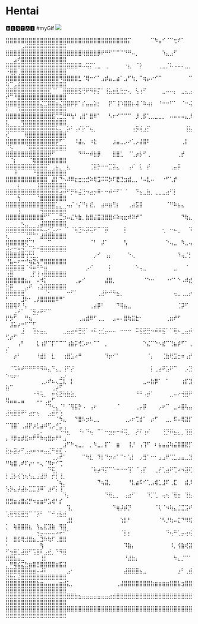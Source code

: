 # Hentai
🅷🅴🅽🆃🅰🅸
#myGif
![](https://github.com/Fleaky12/Hentai/blob/17da8102b7610d05032c6881895cd1c7ca4ee0cf/c2e17938b7ffca33e305e5447d6c8765%20(1).gif)

⣿⣿⣿⣿⣿⣿⣿⣿⣿⣿⣿⣿⣿⣿⣿⣿⣿⣿⣿⣿⣿⣿⣿⣿⣿⣿⣿⣿⣿⣿⣿⣿⡍⠀⠀⠀⠀⠀⠉⠳⣤⠊⠈⠉⢒⠞⠁⠀⠀⠀⠀⠀⠀⣠⣾⣿⣿⣿⣿⣿⣿⣿⣿⣿⣿
⣿⣿⣿⣿⣿⣿⣿⣿⣿⣿⣿⣿⣿⣿⣿⣿⣿⣿⣿⣿⢿⣿⣿⣿⡿⠟⠛⠋⠉⠉⠉⠙⠛⠤⡀⠀⠀⠀⠀⠀⠀⠱⣄⣠⠋⠀⠀⠀⠀⠀⠀⣠⠞⣿⣿⣿⣿⣿⣿⣿⣿⣿⣿⣿⣿
⣿⣿⣿⣿⣿⣿⣿⣿⣿⣿⣿⣿⣿⣿⣿⣿⣿⣿⣿⠿⠤⢭⡍⢁⣀⠀⢀⠀⠀⠀⠀⠐⣆⠀⠈⡗⠀⠀⠀⠀⢀⣀⡈⠧⠠⠤⠄⣀⡀⠐⢿⡿⢀⣿⣿⣿⣿⣿⣿⣿⣿⣿⣿⣿⣿
⣿⣿⣿⣿⣿⣿⣿⣿⣿⣿⣿⣿⣿⣿⠻⣿⣿⣿⣿⣃⠈⢿⠒⠊⠁⣠⡾⣤⣀⣴⠁⣠⠋⢳⡀⠉⢶⡤⠔⠊⠉⠀⠀⠀⠀⠀⠀⠀⠉⢷⠉⣠⣾⣿⣿⣿⣿⣿⣿⣿⣿⣿⣿⣿⣿
⣿⣿⣿⣿⣿⣿⣿⣿⣿⣿⣿⣏⠈⠁⠀⣿⣿⣿⣿⣫⢛⠟⠻⡿⡍⠁⢸⣥⣶⣇⣓⡒⢄⠀⢣⢰⠋⠀⠀⠀⠀⣀⠤⠤⡄⠀⣀⣄⣠⠞⠉⠘⣿⣿⣿⣿⣿⣿⣿⣿⣿⣿⣿⣿⣿
⣿⣿⣿⣿⣿⣿⣿⣿⣿⣌⣉⣿⣿⣶⣌⣿⣿⡿⡿⠁⡎⣤⣤⣵⡂⠀⠀⡟⠉⢸⠱⣿⣿⡦⢼⠈⠷⢴⡆⠀⠘⠒⠒⠋⠁⠀⠈⠒⢬⠇⠀⠀⠹⣿⣿⣿⣿⣿⣿⣿⣿⣿⣿⣿⣿
⣿⣿⣿⣿⣿⣿⣿⣿⣿⣿⣿⣿⣯⢉⣉⣛⠛⢳⠃⢠⣿⠁⣿⠿⠁⠀⠀⠣⠖⠊⠉⠉⠉⠀⡸⢀⡯⢁⣀⣀⣀⡀⠀⠤⠤⠤⠤⣄⡸⣇⠀⠀⠀⢻⣿⣿⣿⣿⣿⣿⣿⣿⣿⣿⣿
⣿⣿⣿⣿⣿⣿⣿⣿⣿⣿⣿⣿⣿⣧⣄⢀⡵⠃⢠⠎⡗⠉⢦⡀⠀⠀⠀⠀⠀⠀⠀⠀⠀⢰⡻⢾⣰⡋⠀⠀⠀⠀⠀⠀⠀⠀⠀⢸⣧⢎⠀⠀⠀⠀⢿⣿⣿⣿⣿⣿⣿⣿⣿⣿⣿
⣿⣿⣿⣿⣿⣿⣿⣿⣿⣿⣿⣿⣿⡿⠋⠁⠀⠀⠸⣼⣄⠀⠰⣗⠀⠀⠀⠀⣰⣤⣀⡠⠔⢁⡠⣼⣿⠇⠀⠀⠀⠀⠀⠀⠀⠀⢀⡇⠀⠈⢣⠀⠀⠀⠈⢿⣿⣿⣿⣿⣿⣿⣿⣿⣿
⣿⣿⣿⣿⣿⣿⣿⣿⣿⣿⣿⡿⠋⠀⠀⠀⠀⠀⠀⠙⠛⠒⠾⣷⡿⠀⠀⠀⣿⣿⣁⠀⠈⢁⡴⡧⠋⢀⠀⠀⠀⠀⠀⠀⠀⢀⡞⠀⠀⠀⠈⡆⠀⠀⠀⠈⢿⣿⣿⣿⣿⣿⣿⣿⣿
⣿⣿⣿⣿⣿⣿⣿⣿⣿⣿⣿⠁⢀⣦⡀⠀⣆⠀⠀⠀⠀⠀⢈⣿⡓⠒⠒⣉⣽⣄⠀⠀⢠⠎⠀⣇⠀⡞⠀⠀⠀⠀⠀⢀⣤⡿⠀⠀⠀⠀⠀⠸⠀⠀⠀⠀⠘⣿⣿⣿⣿⣿⣿⣿⣿
⣿⣿⣿⣿⣿⣿⣿⣿⣿⣿⣿⠀⣼⡇⠙⠢⠼⠿⣖⣒⣒⣚⠵⢿⣩⠭⠭⡳⠏⣟⣙⣲⣾⣀⡀⠘⠤⣇⠤⠀⠀⠐⠋⢁⡞⠀⠀⠀⠀⠀⠀⠀⡆⠀⠀⠀⠀⢸⣿⣿⣿⣿⣿⣿⣿
⣿⣿⣿⣿⣿⣿⣿⣿⣿⣿⣿⣷⣿⣿⣴⠾⠋⡛⠷⣬⣙⠲⣴⡲⠿⠂⠒⠾⠚⠋⠁⠈⠀⠀⠙⣦⣀⣷⡀⢀⣀⣀⣴⠋⡇⠀⠀⠀⠀⠀⠀⠀⢳⠀⠀⠀⠀⠈⣿⣿⣿⣿⣿⣿⣿
⣿⣿⣿⣿⣿⣿⣿⣿⣿⣿⣿⣿⣿⣁⡀⠀⢤⡌⠐⡌⠛⡆⣞⡀⠀⣴⠶⣶⢛⡆⠀⠀⢀⣴⣫⣿⠀⠀⠀⠀⠀⠀⠈⠛⠷⣦⣄⠀⠀⠀⠀⠀⢸⠀⠀⠀⠀⠀⢻⣿⣿⣿⣿⣿⣿
⣿⣿⣿⣿⣿⣿⣿⣿⣿⣿⠋⠁⢀⣀⣉⡲⠤⣌⠳⣷⡀⣷⣿⣬⣭⣽⣿⣿⠮⠵⢶⣖⠾⠽⠞⠉⠀⠀⠀⠀⠀⠀⠀⠀⠀⠀⠙⢷⣄⠀⠀⠀⠀⠢⣀⠀⠀⢀⣼⣿⣿⣿⣿⣿⣿
⣿⣿⣿⣿⣿⣿⣿⡿⠿⠧⢤⢊⡡⠔⠂⠈⠁⠈⢷⣙⠧⡽⢭⠟⠉⠉⡿⠀⠀⠀⠀⡇⠀⠀⠀⠀⠀⠀⠀⠀⠀⢂⠀⠒⠦⣀⠀⠀⠹⢆⠀⠀⠀⠀⢈⡉⠉⠁⣼⣿⣿⣿⣿⣿⣿
⣿⣿⣿⣿⣿⢟⠉⠃⠀⠀⠀⠉⠀⠀⠀⠀⠀⠀⠀⠀⠀⠀⠈⠃⠀⡼⠁⠀⠀⠀⠀⢣⠀⠀⠀⠀⠀⠀⠀⠀⠀⠀⠑⢤⣀⠀⠳⣀⢤⣼⡔⠒⢶⣺⣁⣉⡓⠒⣿⣿⣿⣿⣿⣿⣿
⣿⣿⣿⣿⣿⢲⢓⣃⡀⠀⠀⠀⠀⠀⠀⠀⠀⠀⠀⠀⠀⠀⠀⡠⠊⠀⢠⡄⠀⠀⠀⠀⠑⢄⠀⠀⠀⠀⠀⠀⠀⠀⠀⠀⠀⠹⢤⡈⡃⠘⣧⠤⠖⠒⠚⢶⣝⢦⠛⣿⣿⣿⣿⣿⣿
⣿⣿⣿⣿⣿⠈⠺⠶⠛⠓⣶⠀⠀⠀⠀⠀⠀⠀⠀⠀⠀⡠⠊⠀⠀⠀⠀⡇⠀⠀⠀⠀⠀⠀⠑⢤⣀⠀⠀⠀⠀⠀⠀⠀⣀⠀⠀⠈⠀⢰⣿⠀⠀⠀⠀⢀⡏⢸⠰⣿⣿⣿⣿⣿⣿
⣿⣿⣿⣿⣿⣦⡄⠀⠤⠺⡅⠀⠀⠀⠀⠀⠀⠀⢀⡤⠊⠀⠀⠀⠀⠀⣼⣿⡀⠀⠀⠀⠀⠀⠀⠀⠈⠑⠒⠀⠀⠀⠐⠊⠁⠑⠠⠾⣞⣓⡿⠀⠀⠀⣠⠞⠀⢠⣱⣿⣿⣿⣿⣿⣿
⣿⣿⣿⣿⣿⠁⠀⠀⠀⠀⠈⠂⠀⠀⠀⠀⠒⠋⠁⠀⠀⠀⠀⠀⢀⣼⠗⠚⠻⣦⡀⠀⠀⠀⠀⠀⠀⠀⠀⠀⠀⠀⠀⠀⢤⣀⢀⣀⡴⠃⠀⠀⠀⣸⠗⠂⢀⡼⣿⣿⣿⣿⠿⠛⠁
⣿⣿⢿⠟⠘⡄⠀⠀⠀⠀⠀⠀⠀⠀⠀⠀⠀⠀⠀⠀⠀⠀⢀⣴⡿⠃⠀⠀⠀⠙⢿⣦⣀⠀⠀⠀⠀⠀⠀⠀⠀⠀⠀⠀⠀⢈⡽⠋⠀⠀⠀⣠⠞⠁⠀⠈⣻⡴⠟⠋⠉⠀⠀⠀⠀
⡟⡳⠋⠀⠀⠛⢦⠀⠀⠀⠀⠀⠀⠀⠀⠀⠀⠀⠀⢀⣤⣾⠿⠋⢀⣀⠀⠀⣠⠤⠄⣿⢷⣭⣗⠂⠀⠀⠀⠀⠀⠀⢀⣶⠞⠋⠀⠀⠀⠀⣸⣥⡴⠒⠋⠉⠋⠀⠀⠀⠀⠀⠀⠀⠀
⠀⠀⠀⠀⣸⠀⠀⢹⡦⣤⣄⠀⠀⠀⠀⣀⣤⣴⠾⣛⣟⠁⠰⠯⢐⣊⡤⠤⠤⠀⠒⠒⠒⠀⠭⣯⣟⣛⠲⠾⠿⣯⠁⠉⢿⠦⣀⣤⡾⢋⡴⠋⠀⠀⠀⠀⠀⠀⠀⠀⠀⠀⠀⠀⠀
⠀⠀⠀⢠⠃⠀⠀⠀⣇⢰⡟⠉⡏⠉⠉⠉⢰⣷⡭⢚⡡⠖⠂⠉⠁⠀⡀⠀⠀⠀⠀⠀⠀⠀⠀⠀⠑⣌⠉⠑⠢⣞⠉⢙⣦⡾⠋⠁⢀⡎⠀⠀⠀⠀⠀⠀⠀⠀⠀⠀⠀⠀⠀⠀⠀
⠀⠀⡴⠃⠀⠀⠀⠀⠸⣾⡇⠀⣇⠀⠀⢰⣿⣡⠴⠛⠀⠀⠀⠀⠀⠀⠹⡶⠊⠁⠀⠀⠀⠀⠀⠀⠀⠈⡄⠀⠀⢈⣷⢟⣩⣒⠶⢠⡞⠀⠀⠀⠀⠀⠀⠀⠀⠀⠀⠀⠀⠀⠀⠀⠀
⠀⠈⠩⠷⠞⠛⠛⠛⠛⠻⠷⣄⠙⣄⡀⢸⠋⡜⠀⠀⠀⠀⠀⠀⠀⠀⠀⠀⠀⠀⠀⠀⠀⠀⠀⠀⠀⠀⡇⢀⣴⠟⣡⠟⠉⠀⠀⡠⣙⠢⢤⡤⠄⠀⠀⠀⠀⠀⠀⠀⠀⠀⠀⢀⡠
⠀⠀⠀⠀⠀⠀⠀⠀⠀⢀⡠⠞⠦⢄⣉⣇⠀⡇⠀⠀⠀⠀⠀⠀⠀⠀⠀⠀⠀⠀⠀⠀⠀⠀⠀⠀⣀⠤⣷⡿⠁⠀⠁⠀⠀⠀⢰⡏⣹⣷⠉⠀⠀⠀⠀⠀⠀⠀⠀⠀⠀⢀⡴⠋⠀
⠀⠀⠀⠀⠀⠀⠀⠐⠻⢥⡀⠀⠶⢮⣝⢷⣷⣵⡀⠀⠀⠀⠀⠀⠀⠀⠀⠀⠀⠀⠀⠀⠀⠀⠘⠛⠠⡾⠁⠀⠀⠀⠀⣀⠤⠔⢺⣿⠟⢿⣤⣤⣀⣤⠀⠀⠀⠤⠄⢀⡤⠋⠀⠀⠀
⠀⠀⠀⠀⠀⠀⠀⠀⠀⠀⠈⠙⠢⣄⠈⠃⠈⢻⣯⡓⠠⠀⢠⠖⠀⠀⠀⠀⠀⠈⠀⠀⠀⠀⢀⡤⡿⠀⠀⠀⡠⠖⠉⠀⣀⠴⣿⢧⣤⣼⢷⣿⣿⠟⠃⣴⡖⢦⠀⠀⣠⣾⠟⢱⠀
⠀⠀⠀⠀⠀⠀⠀⠀⠀⠀⠀⠀⠀⠈⠳⣄⠀⠀⠙⣿⠧⡲⠧⣀⡀⠀⠀⠀⠀⠀⠀⢀⡠⠖⢉⣾⠁⠀⡴⠋⠀⠀⣀⡀⠯⠤⢿⣽⡏⠉⢹⣿⠁⢀⣼⡟⡰⣃⣴⠾⢋⡠⠚⣁⢀
⠀⠀⠀⠀⠀⠀⠀⢀⣀⠄⠀⠀⠀⠉⠑⠺⣆⠀⠀⠘⠆⠙⢦⠀⠉⠁⠒⣲⡶⠒⠾⢭⡀⠀⡜⠏⢰⠎⠀⠀⠀⢘⡙⠿⣦⣄⡀⢹⣿⡄⠸⡿⣶⡾⣯⠶⠟⠛⠷⢶⣿⡶⠟⠃⣠
⠀⠀⠀⠀⠀⠀⠀⠀⠀⠀⠀⠀⠀⠀⠀⣰⠋⠓⢤⣀⡀⠀⡀⠳⣀⡀⡏⠁⠀⣶⠀⠀⢸⡘⠀⢠⢹⠋⠀⠆⣦⣤⣬⢷⣬⣿⣿⣟⡋⣗⡦⣽⡴⠋⣠⡴⠶⠲⠶⣤⣌⠛⣾⣏⠠
⠀⠀⠀⠀⠀⠀⠀⠀⠀⠀⠀⠀⢀⡠⠞⠁⠀⠀⠀⠀⠉⠳⣇⠀⠹⡇⠙⡲⠴⠁⠉⠂⢡⡇⠀⡠⣻⠁⠒⠂⣠⣠⠟⢉⣁⣠⣤⣀⣹⠛⢷⣿⢀⠞⠏⡔⠂⠒⢄⠈⠻⠖⠊⢉⠀
⠀⠀⠀⠀⠀⠀⠀⠀⠀⠀⠀⠙⢯⡀⠀⠀⠀⠀⠀⠀⠀⠀⠈⢷⡴⠻⡍⠉⠑⠒⠒⠒⢹⠁⠈⢠⡏⠀⠀⢀⡞⢁⣴⠟⢉⠴⠲⣽⢏⡇⣨⡧⢮⢱⢦⢣⣄⣠⣼⡿⠀⡞⡇⢸⡀
⠀⠀⠀⠀⠀⠀⠀⠀⠀⠀⠀⠀⠀⠈⢦⡀⠀⠀⠀⠀⠀⠀⠀⠀⠙⢦⣽⡀⠀⠀⠀⠀⠘⣇⣴⠯⠊⢁⣠⢾⣁⣸⠏⢀⣏⠀⠀⣾⡸⢣⡳⣄⡼⣼⡦⣉⣉⣹⠿⠁⣰⠞⡅⢸⠁
⠀⠀⠀⠀⠀⠀⠀⠀⠀⠀⠀⠀⠀⠀⠀⠹⡄⠀⠀⠀⠀⠀⠀⠀⠀⠀⠙⢿⣄⡀⠀⢠⣴⠋⠀⠀⠀⠹⡉⢁⠀⢤⢦⠈⢿⣶⠀⢹⣧⣿⣻⣶⣴⣿⣮⡛⠲⣶⣶⠟⣡⢾⠃⡎⠀
⠀⠀⠀⠀⠀⠀⠀⠀⠀⠀⠀⠀⠀⠀⠀⠀⢹⡀⠀⠀⠀⠀⠀⠀⠀⠀⠀⠀⠙⢶⡼⡾⡙⠀⠀⠀⠀⠀⠀⠈⢇⠈⠲⢷⣄⣈⣉⣩⠞⢡⢿⢻⣯⣿⣻⠉⠈⡽⠃⠀⠉⠚⢰⣧⣾
⠀⠀⠀⠀⠀⠀⠀⠀⠀⠀⠀⠀⠀⠀⠀⠀⣸⡇⠀⠀⠀⠀⠀⠀⠀⠀⠀⠀⠀⠀⢱⡇⠃⠀⠀⠀⠀⠀⠀⠀⠈⠣⡘⢷⠤⣍⠙⠻⢯⡁⠀⢷⣿⣿⣿⣆⠀⢳⣄⣏⣹⣷⠀⢻⣿
⠀⠀⠀⠀⠀⠀⠀⠀⢲⡤⠤⠤⠤⠴⠖⠋⠁⠀⠀⠀⠀⠀⠀⠀⠀⠀⠀⠀⠀⠀⠈⡇⡆⠀⠀⠀⠀⠀⠀⠀⠀⠀⠙⢦⠛⢁⡤⢴⢮⡇⠀⣿⣯⢿⣺⣿⣦⣀⣹⠷⢷⠏⢀⣿⣿
⠂⠀⠀⠀⠀⠀⠀⠀⠀⢳⠀⠀⠀⠀⠀⠀⠀⠀⠀⠀⠀⠀⠀⠀⠀⠀⠀⠀⠀⠀⠀⠹⣷⡄⠀⠀⠀⠀⠀⠀⠀⠀⠀⠸⡀⢺⣷⢞⣽⠋⢲⣿⣁⣼⣿⠋⢩⣿⠇⣠⣞⡀⠙⠻⣿
⣿⣿⣧⣤⣀⠀⠀⠀⠀⢸⡇⠀⠀⠀⠀⠀⠀⠀⠀⠀⠀⠀⠀⠀⠀⠀⠀⠀⠀⠀⠀⠘⣼⣷⡄⠀⠀⠀⠀⠀⠀⠀⠀⠀⠳⣄⡈⠉⠁⡀⠛⢿⣮⣍⣓⣶⣿⣛⣿⣿⣿⣿⣶⣯⣽
⣿⣿⣿⣿⣿⣿⣷⣶⠤⠼⠇⠀⠀⠀⠀⠀⣠⠂⠀⠀⠀⠀⠀⠀⠀⠀⠀⠀⠀⠀⠀⣼⣿⣿⣿⣦⣀⠀⠀⠀⠀⠀⠀⠀⠀⣰⠃⢀⣾⣽⣷⣆⣬⣿⣿⣿⣿⣿⣿⣿⣿⣿⣿⣿⣿
⣿⣿⣿⣿⣿⣿⣿⣿⣷⣶⣤⣤⣤⣤⣶⣾⣅⡀⠀⠀⠀⠀⠀⠀⠀⠀⠀⠀⠀⢀⣼⣿⣿⣿⣿⣿⣿⣿⣷⣶⣶⣶⣶⣿⣿⣧⣲⣿⣿⣿⣿⣿⣿⣿⣿⣿⣿⣿⣿⣿⣿⣿⣿⣿⣿
⣿⣿⣿⣿⣿⣿⣿⣿⣿⣿⣿⣿⣿⣿⣿⣿⣿⣿⣷⣦⣤⣤⣤⣤⣤⣤⣤⣴⣾⣿⣿⣿⣿⣿⣿⣿⣿⣿⣿⣿⣿⣿⣿⣿⣿⣿⣿⣿⣿⣿⣿⣿⣿⣿⣿⣿⣿⣿⣿⣿⣿⣿⣿⣿⣿
⣿⣿⣿⣿⣿⣿⣿⣿⣿⣿⣿⣿⣿⣿⣿⣿⣿⣿⣿⣿⣿⣿⣿⣿⣿⣿⣿⣿⣿⣿⣿⣿⣿⣿⣿⣿⣿⣿⣿⣿⣿⣿⣿⣿⣿⣿⣿⣿⣿⣿⣿⣿⣿⣿⣿⣿⣿⣿⣿⣿⣿⣿⣿⣿⣿

